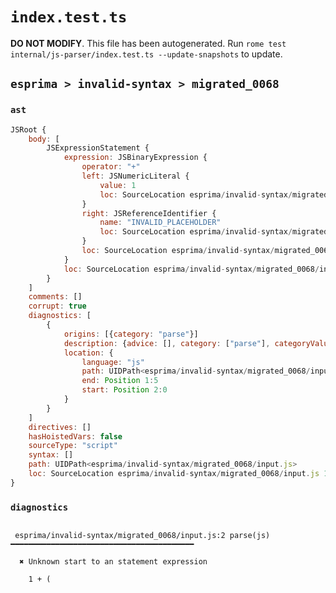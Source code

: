 # `index.test.ts`

**DO NOT MODIFY**. This file has been autogenerated. Run `rome test internal/js-parser/index.test.ts --update-snapshots` to update.

## `esprima > invalid-syntax > migrated_0068`

### `ast`

```javascript
JSRoot {
	body: [
		JSExpressionStatement {
			expression: JSBinaryExpression {
				operator: "+"
				left: JSNumericLiteral {
					value: 1
					loc: SourceLocation esprima/invalid-syntax/migrated_0068/input.js 1:0-1:1
				}
				right: JSReferenceIdentifier {
					name: "INVALID_PLACEHOLDER"
					loc: SourceLocation esprima/invalid-syntax/migrated_0068/input.js 2:0-2:0
				}
				loc: SourceLocation esprima/invalid-syntax/migrated_0068/input.js 1:0-2:0
			}
			loc: SourceLocation esprima/invalid-syntax/migrated_0068/input.js 1:0-2:0
		}
	]
	comments: []
	corrupt: true
	diagnostics: [
		{
			origins: [{category: "parse"}]
			description: {advice: [], category: ["parse"], categoryValue: "js", message: [RAW_MARKUP {value: "Unknown start to an "}, "statement expression"]}
			location: {
				language: "js"
				path: UIDPath<esprima/invalid-syntax/migrated_0068/input.js>
				end: Position 1:5
				start: Position 2:0
			}
		}
	]
	directives: []
	hasHoistedVars: false
	sourceType: "script"
	syntax: []
	path: UIDPath<esprima/invalid-syntax/migrated_0068/input.js>
	loc: SourceLocation esprima/invalid-syntax/migrated_0068/input.js 1:0-2:0
}
```

### `diagnostics`

```

 esprima/invalid-syntax/migrated_0068/input.js:2 parse(js) ━━━━━━━━━━━━━━━━━━━━━━━━━━━━━━━━━━━━━━━━━

  ✖ Unknown start to an statement expression

    1 + (


```
